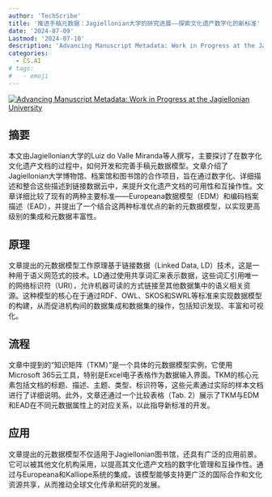 ```yaml
---
author: 'TechScribe'
title: '推进手稿元数据：Jagiellonian大学的研究进展——探索文化遗产数字化的新标准'
date: '2024-07-09'
Lastmod: '2024-07-10'
description: 'Advancing Manuscript Metadata: Work in Progress at the Jagiellonian University'
categories:
  - CS.AI
# tags:
#   - emoji
---
```


[![Advancing Manuscript Metadata: Work in Progress at the Jagiellonian University](https://arxiv-research-1301205113.cos.ap-guangzhou.myqcloud.com/images/2407.06976v1.pdf_0.jpg)](https://arxiv.org/abs/2407.06976v1)

## 摘要

本文由Jagiellonian大学的Luiz do Valle Miranda等人撰写，主要探讨了在数字化文化遗产文档的过程中，如何开发和完善手稿元数据模型。文章介绍了Jagiellonian大学博物馆、档案馆和图书馆的合作项目，旨在通过数字化、详细描述和整合这些描述到链接数据云中，来提升文化遗产文档的可用性和互操作性。文章详细比较了现有的两种主要标准——Europeana数据模型（EDM）和编码档案描述（EAD），并提出了一个结合这两种标准优点的新的元数据模型，以实现更高级别的集成和元数据丰富性。<!--more-->

## 原理

文章提出的元数据模型工作原理基于链接数据（Linked Data, LD）技术，这是一种用于语义网范式的技术。LD通过使用共享词汇来表示数据，这些词汇引用唯一的网络标识符（URI），允许机器可读的方式链接至其他数据集中的语义相关资源。这种模型的核心在于通过RDF、OWL、SKOS和SWRL等标准来实现数据模型的构建，从而促进机构间的数据集成和数据集的操作，包括知识发现、丰富和可视化。

## 流程

文章中提到的“知识矩阵（TKM）”是一个具体的元数据模型实例，它使用Microsoft 365云工具，特别是Excel电子表格作为数据输入界面。TKM的核心元素包括文档的标题、描述、主题、类型、标识符等，这些元素通过实际的样本文档进行了详细说明。此外，文章还通过一个比较表格（Tab. 2）展示了TKM与EDM和EAD在不同元数据属性上的对应关系，以此指导新标准的开发。

## 应用

文章提出的元数据模型不仅适用于Jagiellonian图书馆，还具有广泛的应用前景。它可以被其他文化机构采用，以提高其文化遗产文档的数字化管理和互操作性。通过与Europeana和Kalliope系统的集成，该模型能够支持更广泛的国际合作和文化资源共享，从而推动全球文化传承和研究的发展。